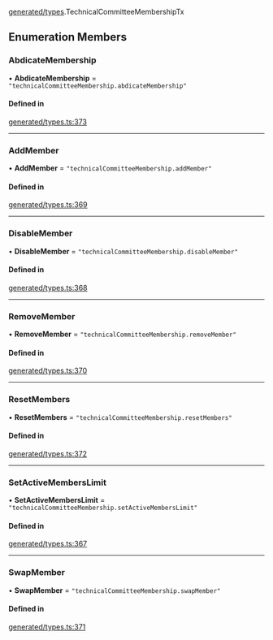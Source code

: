 [generated/types](../../../Modules/Generated/Types.md).TechnicalCommitteeMembershipTx

## Enumeration Members

### AbdicateMembership

• **AbdicateMembership** = ``"technicalCommitteeMembership.abdicateMembership"``

#### Defined in

[generated/types.ts:373](https://github.com/PolymeshAssociation/polymesh-sdk/blob/15be87e8/src/generated/types.ts#L373)

___

### AddMember

• **AddMember** = ``"technicalCommitteeMembership.addMember"``

#### Defined in

[generated/types.ts:369](https://github.com/PolymeshAssociation/polymesh-sdk/blob/15be87e8/src/generated/types.ts#L369)

___

### DisableMember

• **DisableMember** = ``"technicalCommitteeMembership.disableMember"``

#### Defined in

[generated/types.ts:368](https://github.com/PolymeshAssociation/polymesh-sdk/blob/15be87e8/src/generated/types.ts#L368)

___

### RemoveMember

• **RemoveMember** = ``"technicalCommitteeMembership.removeMember"``

#### Defined in

[generated/types.ts:370](https://github.com/PolymeshAssociation/polymesh-sdk/blob/15be87e8/src/generated/types.ts#L370)

___

### ResetMembers

• **ResetMembers** = ``"technicalCommitteeMembership.resetMembers"``

#### Defined in

[generated/types.ts:372](https://github.com/PolymeshAssociation/polymesh-sdk/blob/15be87e8/src/generated/types.ts#L372)

___

### SetActiveMembersLimit

• **SetActiveMembersLimit** = ``"technicalCommitteeMembership.setActiveMembersLimit"``

#### Defined in

[generated/types.ts:367](https://github.com/PolymeshAssociation/polymesh-sdk/blob/15be87e8/src/generated/types.ts#L367)

___

### SwapMember

• **SwapMember** = ``"technicalCommitteeMembership.swapMember"``

#### Defined in

[generated/types.ts:371](https://github.com/PolymeshAssociation/polymesh-sdk/blob/15be87e8/src/generated/types.ts#L371)
